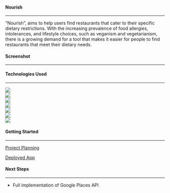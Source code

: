 #### Nourish
___

“Nourish”, aims to help users find restaurants that cater to their specific dietary restrictions. With the increasing prevalence of food allergies, intolerances, and lifestyle choices, such as veganism and vegetarianism, there is a growing demand for a tool that makes it easier for people to find restaurants that meet their dietary needs.




#### Screenshot
___




#### Technologies Used
___
<img src="https://img.shields.io/badge/HTML5-E34F26?style=for-the-badge&logo=html5&logoColor=white">
<br>
<img src="https://img.shields.io/badge/CSS3-1572B6?style=for-the-badge&logo=css3&logoColor=white">
<br>
<img src="https://img.shields.io/badge/Python-FFD43B?style=for-the-badge&logo=python&logoColor=blue">
<br>
<img src="https://img.shields.io/badge/Django-092E20?style=for-the-badge&logo=django&logoColor=green">
<br>
<img src="https://img.shields.io/badge/Canva-%2300C4CC.svg?&style=for-the-badge&logo=Canva&logoColor=white">
<br>
<img src="https://img.shields.io/badge/PostgreSQL-316192?style=for-the-badge&logo=postgresql&logoColor=white">
<br>
<img src="https://img.shields.io/badge/Heroku-430098?style=for-the-badge&logo=heroku&logoColor=white">



#### Getting Started
___
<a href="https://trello.com/b/eYHTJpoM/nourish">Project Planning</a>

<a href="">Deployed App</a>



#### Next Steps
___
- Full implementation of Google Places API